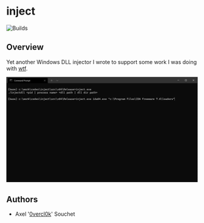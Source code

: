 # inject
![Builds](https://github.com/0vercl0k/inject/workflows/Builds/badge.svg)

## Overview
Yet another Windows DLL injector I wrote to support some work I was doing with [wtf](https://github.com/0vercl0k/wtf).

<p align='center'>
<img src='pics/inject.gif'>
</p>

## Authors

* Axel '[0vercl0k](https://twitter.com/0vercl0k)' Souchet

